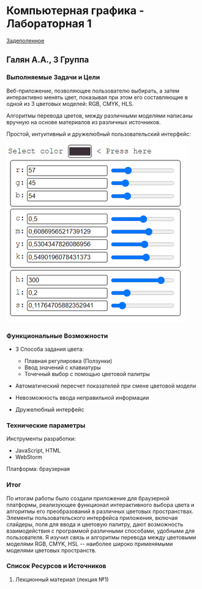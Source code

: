 # Компьютерная графика - Лабораторная 1

[Задеполенное](https://artemgalyan.github.io/computer-graphics/lab-1/)

## Галян А.А., 3 Группа

### Выполняемые Задачи и Цели

Веб-приложение, позволяющее пользователю выбирать, а
затем интерактивно менять цвет, показывая при этом его составляющие в одной из
3 цветовых моделей: RGB, CMYK, HLS.

Алгоритмы перевода цветов, между различными моделями написаны вручную на основе
материалов из различных источников.

Простой, интуитивный и дружелюбный пользовательский интерфейс:

![Снимок Экрана](images/interface.png)

### Функциональные Возможности

- 3 Способа задания цвета:
    - Плавная регулировка (Ползунки)
    - Ввод значений с клавиатуры
    - Точечный выбор с помощью цветовой палитры

- Автоматический пересчет показателей при смене цветовой модели
- Невозможность ввода неправильной информации
- Дружелюбный интерфейс

### Технические параметры

Инструменты разработки:

- JavaScript, HTML
- WebStorm

Платформа: браузерная

### Итог

По итогам работы было создали приложение для браузерной платформы, реализующее функционал интерактивного выбора цвета и алгоритмы его преобразований
в различных цветовых пространствах. Элементы пользовательского интерфейса приложения, включая слайдеры, поля для ввода и цветовую палитру, дают возможность взаимодействия с программой различными способами, удобными для пользователя. Я изучил связь и алгоритмы перевода между цветовыми моделями
RGB, CMYK, HSL -- наиболее широко применямыми моделями цветовых пространств.

### Список Ресурсов и Источников

1. Лекционный материал (лекция №1)
